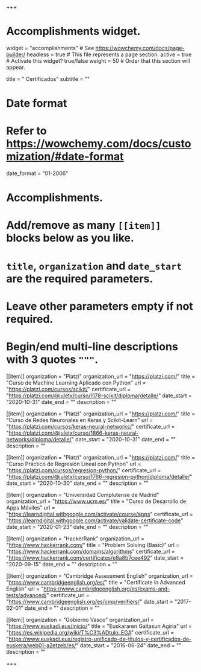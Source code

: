 +++
# Accomplishments widget.
widget = "accomplishments"  # See https://wowchemy.com/docs/page-builder/
headless = true  # This file represents a page section.
active = true  # Activate this widget? true/false
weight = 50  # Order that this section will appear.

title = "<i class='fas fa-award'></i>&nbsp;Certificados"
subtitle = ""

# Date format
#   Refer to https://wowchemy.com/docs/customization/#date-format
date_format = "01-2006"

# Accomplishments.
#   Add/remove as many `[[item]]` blocks below as you like.
#   `title`, `organization` and `date_start` are the required parameters.
#   Leave other parameters empty if not required.
#   Begin/end multi-line descriptions with 3 quotes `"""`.

[[item]]
  organization = "Platzi"
  organization_url = "https://platzi.com/"
  title = "Curso de Machine Learning Aplicado con Python"
  url = "https://platzi.com/cursos/scikit/"
  certificate_url = "https://platzi.com/@juletx/curso/1178-scikit/diploma/detalle/"
  date_start = "2020-10-31"
  date_end = ""
  description = ""

[[item]]
  organization = "Platzi"
  organization_url = "https://platzi.com/"
  title = "Curso de Redes Neuronales en Keras y Scikit-Learn"
  url = "https://platzi.com/cursos/keras-neural-networks/"
  certificate_url = "https://platzi.com/@juletx/curso/1866-keras-neural-networks/diploma/detalle/"
  date_start = "2020-10-31"
  date_end = ""
  description = ""

[[item]]
  organization = "Platzi"
  organization_url = "https://platzi.com/"
  title = "Curso Práctico de Regresión Lineal con Python"
  url = "https://platzi.com/cursos/regresion-python/"
  certificate_url = "https://platzi.com/@juletx/curso/1766-regresion-python/diploma/detalle/"
  date_start = "2020-10-30"
  date_end = ""
  description = ""

[[item]]
  organization = "Universidad Complutense de Madrid"
  organization_url = "https://www.ucm.es/"
  title = "Curso de Desarrollo de Apps Móviles"
  url = "https://learndigital.withgoogle.com/activate/course/apps"
  certificate_url = "https://learndigital.withgoogle.com/activate/validate-certificate-code"
  date_start = "2020-01-23"
  date_end = ""
  description = ""

[[item]]
  organization = "HackerRank"
  organization_url = "https://www.hackerrank.com/"
  title = "Problem Solving (Basic)"
  url = "https://www.hackerrank.com/domains/algorithms"
  certificate_url = "https://www.hackerrank.com/certificates/e8a8b7cee492"
  date_start = "2020-09-15"
  date_end = ""
  description = ""

[[item]]
  organization = "Cambridge Assessment English"
  organization_url = "https://www.cambridgeenglish.org/es/"
  title = "Certificate in Advanced English"
  url = "https://www.cambridgeenglish.org/es/exams-and-tests/advanced/"
  certificate_url = "https://www.cambridgeenglish.org/es/cmp/verifiers/"
  date_start = "2017-02-01"
  date_end = ""
  description = ""

[[item]]
  organization = "Gobierno Vasco"
  organization_url = "https://www.euskadi.eus/inicio/"
  title = "Euskararen Gaitasun Agiria"
  url = "https://es.wikipedia.org/wiki/T%C3%ADtulo_EGA"
  certificate_url = "https://www.euskadi.eus/registro-unificado-de-titulos-y-certificados-de-euskera/web01-a2etzeb/es/"
  date_start = "2016-06-24"
  date_end = ""
  description = ""

+++
